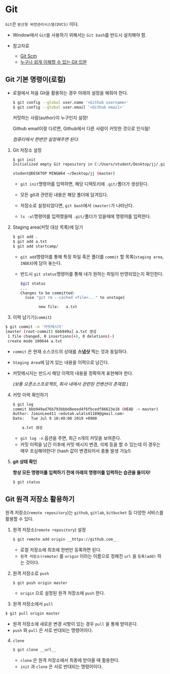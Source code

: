 # Git

`Git`은 `분산형 버전관리시스템(DVCS)` 이다.

* Window에서 `Git`을 사용하기 위해서는 `Git bash`를 반드시 설치해야 함.

* 참고자료
  * [Git Scm](https://git-scm.com/book/ko/v2)
  * [누구나 쉽게 이해할 수 있는 Git 입문](https://backlog.com/git-tutorial/kr/)

## Git 기본 명령이(로컬)

* 로컬에서 처음 Git을 활용하는 경우 아래의 설정을 해줘야 한다.

  ```bash
  $ git config --global user.name '<Github username>'
  $ git config --global user.email '<Github email>'
  ```

   커밋하는 사람(author)이 누구인지 설정!

  Github email이랑 다르면, Github에서 다른 사람이 커밋한 것으로 인식됨!

  *컴퓨터에서 한번만 설정해주면 된다.*

1. Git 저장소 설정

   ```bash
   $ git init
   Initialized empty Git repository in C:/Users/student/Desktop/jj/.git/
   
   student@DESKTOP MINGW64 ~/Desktop/jj (master)
   ```

   * `git init`명령어를 입력하면, 해당 디렉토리에 `.git/`폴더가 생성된다.

   * 모든 git과 관련된 내용은 해당 폴더에 담겨있다.

   * 저장소로 설정되었다면, `git bash`에서 `(master)`가 나타난다.

   * `ls -al`명령어를 입력했을때 `.git/`폴더가 있을때에 명령어를 입력한다.

     

2. Staging area(커밋 대상 목록)에 담기

   ```bash
   $ git add .
   $ git add a.txt
   $ git add startcamp/
   ```

   * `git add`명령어를 통해 특정 파일 혹은 폴더를 `commit` 할 목록(`staging area`, `INDEX`)에 담아 놓는다.

   * 반드시 `git status`명령어를 통해 내가 원하는  파일이 반영되었는지 확인한다.

     ```bash
     $git status
     ...
     Changes to be committed:
       (use "git rm --cached <file>..." to unstage)
     
             new file:   a.txt
     ```

     

3.  이력 남기기(`commit`)

   ```bash
   $ git commit -m '커밋메시지'
   [master (root-commit) bbb949a] a.txt 생성
    1 file changed, 0 insertions(+), 0 deletions(-)
    create mode 100644 a.txt
   ```

   * `commit` 은 현재 소스코드의 상태를 **스냅샷** 찍는 것과 동일하다.

   * `Staging Area`에 담겨 있는 내용을 이력으로 남긴다.

   * 커밋메시지는 반드시 해당 이력의 내용을 정확하게 표현해야 한다.

     *(보통 오픈소스프로젝트, 회사 내에서 관련된 컨벤션이 존재함.)*

4. 커밋 이력 확인하기

   ```bash
   $ git log
   commit bbb949ad76b793bbbd8eeed4f6fbcedf86623e18 (HEAD -> master)
   Author: JiminLee411 <edutak.wlals41189@gmail.com>
   Date:   Tue Jul 9 10:49:08 2019 +0900
   
       a.txt 생성
   ```

   * `git log -n` 옵션을 주면, 최근 n개의 커밋을 보여준다.
   * 커밋 이력을 남긴 이후에 커밋 메시지 변경, 삭제 등을 할 수 있는데 이 경우는 매우 조심해야한다! (hash 값이 변경되어서 충돌 발생 가능!)

5. **git 상태 확인**

   **항상 모든 명령어를 입력하기 전에 아래의 명령어를 입력하는 습관을 들이자!**

   ```bash
   $ git status
   ```



## Git 원격 저장소 활용하기

원격 저장소(`remote repository`)는 `github`, `gitlab`, `bitbucket` 등 다양한 서비스를 활용할 수 있다.

1. 원격 저장소(`remote repository`) 설정

   ```bash
   $ git remote add origin __https://github.com__
   ```

   * 로컬 저장소에 최초에 한번만 등록하면 된다.
   * `원격 저장소(remote)` 를 `origin` 이라는 이름으로 정해진 `url` 을 `등록(add)` 하는 것이다.

2. 원격 저장소로 `push`

   ```bash
   $ git push origin master
   ```

   * `origin` 으로 설정된 원격 저장소에 `push` 한다.

3.  원격 저장소에서 `pull`

   ```bash
   $ git pull origin master
   ```

   * 원격 저장소에 새로운 변경 사항이 있는 경우 `pull` 을 통해 받아온다.
   * `push` 와 `pull` 은 서로 반대되는 명령어이다.

4. `clone`

   ```bash
   $ git clone __url__
   ```

   * `clone` 은 원격 저장소에서 최총에 받아올 때 활용한다.
   * `init` 과 `clone` 은 서로 반대되는 명령어이다.





